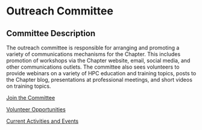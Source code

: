 # Outreach Committee

## Committee Description

The outreach committee is responsible for arranging and promoting a variety of communications mechanisms for the Chapter. This includes promotion of workshops via the Chapter website, email, social media, and other communications outlets. The committee also sees volunteers to provide webinars on a variety of HPC education and training topics, posts to the Chapter blog, presentations at professional meetings, and short videos on training topics.


[Join the Committee](contact/index.md)

[Volunteer Opportunities](activity/index.md)

[Current Activities and Events](events/index.md)


